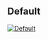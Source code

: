 ## Default
[![Default](https://d34ymitoc1pg7m.cloudfront.net/bf4/soldier/large/default-1066f14a.png)](https://d34ymitoc1pg7m.cloudfront.net/bf4/soldier/large/default-1066f14a.png)
